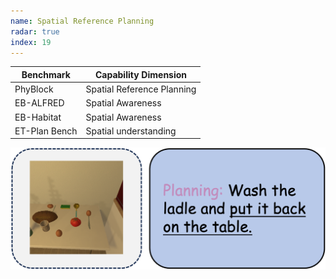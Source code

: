 ```yaml
---
name: Spatial Reference Planning
radar: true
index: 19
---
```


<div class="row">
<div class="col-8">

| **Benchmark** | **Capability Dimension**   |
| ------------- | -------------------------- |
| PhyBlock      | Spatial Reference Planning |
| EB-ALFRED     | Spatial Awareness          |
| EB-Habitat    | Spatial Awareness          |
| ET-Plan Bench | Spatial understanding      |

</div>

<div class="col-4">

![alt text](spatialreferenceplanning.png)

</div>

</div>
